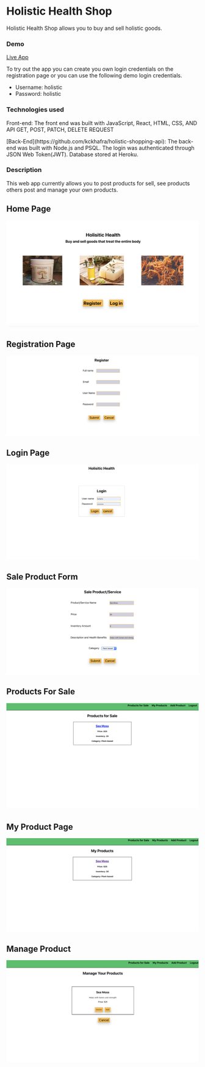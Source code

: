 # Holistic Health Shop
Holistic Health Shop allows you to buy and sell holistic goods.

### Demo
[Live App](https://holistic-client.kckhafra.now.sh/)

To try out the app you can create you own login credentials on the registration page or you can use the following demo login credentials. 
- Username: holistic
- Password: holistic

### Technologies used
Front-end: The front end was built with JavaScript, React, HTML, CSS, AND API GET, POST, PATCH, DELETE REQUEST
<div>
[Back-End](https://github.com/kckhafra/holistic-shopping-api): The back-end was built with Node.js and PSQL. The login was authenticated through JSON Web Token(JWT). Database stored at Heroku. 

### Description
This web app currently allows you to post products for sell, see products others post and manage your own products. 

## Home Page
![Login Page](https://raw.githubusercontent.com/kckhafra/holistic-shopping-client/master/Pictures/Screen%20Shot%202019-09-05%20at%204.46.40%20PM.png)

## Registration Page
![Registration Page](https://raw.githubusercontent.com/kckhafra/holistic-shopping-client/master/Pictures/Screen%20Shot%202019-09-05%20at%204.50.25%20PM.png)

## Login Page
![Login Page](https://raw.githubusercontent.com/kckhafra/holistic-shopping-client/master/Pictures/Screen%20Shot%202019-09-05%20at%204.50.39%20PM.png)

## Sale Product Form
![Sale Product Form](https://raw.githubusercontent.com/kckhafra/holistic-shopping-client/master/Pictures/Screen%20Shot%202019-09-05%20at%204.51.52%20PM.png)

## Products For Sale
![Products For Sale](https://raw.githubusercontent.com/kckhafra/holistic-shopping-client/master/Pictures/Screen%20Shot%202019-09-05%20at%206.56.37%20PM.png)

## My Product Page
![My Products](https://raw.githubusercontent.com/kckhafra/holistic-shopping-client/master/Pictures/Screen%20Shot%202019-09-05%20at%206.57.43%20PM.png)

## Manage Product
![Manage Product](https://raw.githubusercontent.com/kckhafra/holistic-shopping-client/master/Pictures/Screen%20Shot%202019-09-05%20at%206.57.59%20PM.png)

